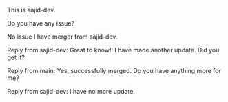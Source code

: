 This is sajid-dev. 

Do you have any issue?

No issue I have merger from sajid-dev.

Reply from sajid-dev: Great to know!! I have made another update. Did you get it?

Reply from main: Yes, successfully merged. Do you have anything more for me?

Reply from sajid-dev: I have no more update. 
